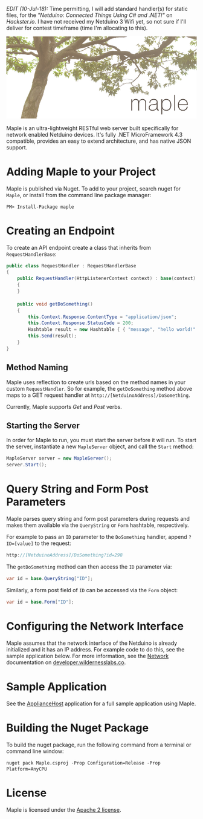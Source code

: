 *EDIT (10-Jul-18):* Time permitting, I will add standard handler(s) for static files, for the *"Netduino: Connected Things Using C# and .NET!"* on *Hackster.io*. I have not received my Netduino 3 Wifi yet, so not sure if I'll deliver for contest timeframe (time I'm allocating to this).



![Maple](Supporting_Files/Design/Maple_Banner.png)

Maple is an ultra-lightweight RESTful web server built specifically for network enabled Netduino devices. It's fully .NET MicroFramework 4.3 compatible, provides an easy to extend architecture, and has native JSON support.

# Adding Maple to your Project

Maple is published via Nuget. To add to your project, search nuget for `Maple`, or install from the command line package manager:

```
PM> Install-Package maple
```

# Creating an Endpoint

To create an API endpoint create a class that inherits from `RequestHandlerBase`:

```csharp
public class RequestHandler : RequestHandlerBase
{
    public RequestHandler(HttpListenerContext context) : base(context)
    {
    }

    public void getDoSomething()
    {
        this.Context.Response.ContentType = "application/json";
        this.Context.Response.StatusCode = 200;
        Hashtable result = new Hashtable { { "message", "hello world!" } };
        this.Send(result);
    }
}
```

## Method Naming

Maple uses reflection to create urls based on the method names in your custom `RequestHandler`. So for example, the `getDoSomething` method above maps to a GET request handler at `http://[NetduinoAddress]/DoSomething`.

Currently, Maple supports _Get_ and _Post_ verbs.


## Starting the Server

In order for Maple to run, you must start the server before it will run. To start the server, instantiate a new `MapleServer` object, and call the `Start` method:

```csharp
MapleServer server = new MapleServer();
server.Start();
```

# Query String and Form Post Parameters

Maple parses query string and form post parameters during requests and makes them available via the `QueryString` or `Form` hashtable, respectively. 

For example to pass an `ID` parameter to the `DoSomething` handler, append `?ID=[value]` to the request:

```csharp
http://[NetduinoAddress]/DoSomething?id=298
```

The `getDoSomething` method can then access the `ID` parameter via:

```csharp
var id = base.QueryString["ID"];
```

Similarly, a form post field of `ID` can be accessed via the `Form` object:

```csharp
var id = base.Form["ID"];
```

# Configuring the Network Interface

Maple assumes that the network interface of the Netduino is already initialized and it has an IP address. For example code to do this, see the sample application below. For more information, see the [Network](http://developer.wildernesslabs.co/Netduino/Input_Output/Network/) documentation on [developer.wildernesslabs.co](http://developer.wildernesslabs.co/).

# Sample Application

See the [ApplianceHost](https://github.com/WildernessLabs/Netduino_Samples/tree/master/Connected_CoffeeMaker/ApplianceHost) application for a full sample application using Maple. 


# Building the Nuget Package

To build the nuget package, run the following command from a terminal or command line window:

```
nuget pack Maple.csproj -Prop Configuration=Release -Prop Platform=AnyCPU
```

# License

Maple is licensed under the [Apache 2 license](/Licenses/Apache2_License.md).
